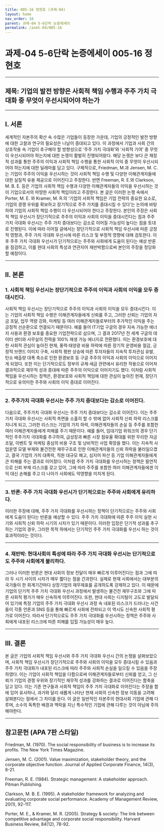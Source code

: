 ```yaml
---
title: 005-16 정현호 (과제-04)
layout: home
nav_order: 16
parent: 과제-04 5-6단락 논증에세이
permalink: /asmt-04/005-16
---
```


# 과제-04 5-6단락 논증에세이 005-16 정현호

---

## 제목: 기업의 발전 방향은 사회적 책임 수행과 주주 가치 극대화 중 무엇이 우선시되어야 하는가

---

## I. 서론

  세계적인 자본주의 확산 속 수많은 기업들이 등장한 가운데, 기업의 긍정적인 발전 방향에 대한 고찰과 연구의 필요성은 나날이 증대되고 있다. 이 과정에서 기업과 사회 간의 상호작용 속 기업이 추구해야 할 방향성으로 ‘주주 가치 극대화’와 ‘사회적 기여’ 중 무엇이 우선시되어야 하는지에 대한 논쟁이 활발히 진행되어왔다. 해당 논쟁은 보다 큰 재정적 성과를 통한 주주의 이익과 사회적 책임 수행을 통한 사회적 이익 중 무엇이 우선시되어야 하는지에 대한 딜레마를 담고 있다. 구체적으로, Friedman, M.과 Jensen, M. C.는 기업이 주주의 이익을 우선시하는 것이 사회적 책임 수행 및 다양한 이해관계자들에 대한 실질적 유용 제공으로 이어진다고 주장한다. 반면 Freeman, R. E.와 Clarkson, M. B. E. 등은 기업의 사회적 책임 수행과 다양한 이해관계자들의 이익을 우선시하는 것이 기업으로서의 마땅한 사회적 책임이라고 주장한다. 본 글은 이러한 논쟁 속에서 Porter, M. E. 와 Kramer, M. R.의 ‘기업의 사회적 책임은 기업 전략의 중요한 요소로, 기업의 경쟁 우위를 확보하고 장기적으로 주주 가치를 증대시킬 수 있다’는 논의에 바탕하여 기업의 사회적 책임 수행이 더 우선시되어야 한다고 주장한다. 본인의 주장은 사회적 책임 우선시가 장단기적으로 주주의 이익과 사회의 이익을 증대시킨다는 점과 주주 가치 극대화 우선시는 주주 가치 증대보다는 감소로 이어질 가능성이 높다는 점을 토대로 진행된다. 이에 따라 이어질 글에서는 장단기적으로 사회적 책임 우선시에 따른 긍정적 영향과, 주주 가치 극대화 우선시에 따른 리스크 및 부정적 영향에 대해 검토한다. 이후 주주 가치 극대화 우선시가 단기적으로는 주주와 사회에게 도움이 된다는 예상 반론을 점검하고, 이를 현대 사회의 특성과 연관지어 재반박함으로써 본인의 주장을 정당화할 예정이다.

---

## II. 본론

### 1. 사회적 책임 우선시는 장단기적으로 주주의 이익과 사회의 이익을 모두 증대시킨다.

  사회적 책임 우선시는 장단기적으로 주주의 이익과 사회의 이익을 모두 증대시킨다. 이는 기업의 사회적 책임 수행은 이해관계자들에게 신뢰를 주고, 그러한 신뢰는 기업의 자금 조달, 업무 역량 강화, 마케팅 등 여러 이해관계자들로부터의 추가적인 이익을 주는 긍정적 선순환으로 연결되기 때문이다. 예를 들어 IT기업 구글의 경우 지속 가능한 에너지 사용과 환경 보호를 중요한 기업전략으로 삼으며, 그 결과 2017년 전 세계 구글의 데이터 센터와 사무실의 전력을 100% 재생 가능 에너지로 전환했다. 이는 환경보호에 대한 사회적 관심이 높아진 현재, 풍력·태양광 비용 하락에 따른 장기적 운영비용 절감, 긍정적 브랜드 이미지 구축, 사회적 평판 상승에 따른 투자자들의 지속적 투자관심 유발, 탄소 배출량 대폭 축소로 인한 환경보호 등 구글 주주의 이익과 사회의 이익으로 이어지게 되었다. 또한 이는 단기적으로도 정부의 규제·세금 관련에서 유리한 작용으로 이어져 결과적으로 재무적 성과 증대에 따른 주주의 이익으로 이어지기도 했다. 이처럼 사회적 책임을 우선시하는 정책은, 환경보호와 사회적 책임에 대한 관심이 높아진 현재, 장단기적으로 유의미한 주주와 사회의 이익 증대로 이어진다.

---

### 2. 주주가치 극대화 우선시는 주주 가치 증대보다는 감소로 이어진다. 

 다음으로, 주주가치 극대화 우선시는 주주 가치 증대보다는 감소로 이어진다. 이는 주주 가치 극대화 우선시는 사회적 측면을 소홀히 할 수 밖에 없어 사회적 신뢰 하락 리스크를 지니게 되고, 그러한 리스크는 기업의 가치 하락, 이해관계자들의 손실 등 주주를 포함한 여러 이해관계자들에게 피해를 주기 때문이다. 예를 들어, 임대기업 위워크의 경우 단기적인 주주가치 극대화를 추구하여, 급성장과 빠른 시장 점유율 확대를 위한 무리한 자금 조달, 이벤트 및 마케팅 중심의 비용 구조 및 낭비적인 사업 확장을 했다. 이는 지속적 사업운영 모델 부재와 불건전한 재무구조로 인한 이해관계자들의 신뢰 하락을 불러일으켰고, 결국 기업의 가치 대폭락, 직원 대규모 해고, 심지어 파산 등 기업 이해관계자들에게 큰 피해를 주는 결과로 이어졌다. 이처럼 주주 가치 극대화를 우선시하는 정책은 필연적으로 신뢰 부재 리스크를 갖고 있어, 그에 따라 주주를 포함한 여러 이해관계자들에겐 이익 대신 손해를 주고 더 나아가 사회에도 악영향을 미치게 된다.

---

### 3. 반론: 주주 가치 극대화 우선시가 단기적으로는 주주와 사회에게 유리하다.

 이러한 주장에 대해, 주주 가치 극대화를 우선시하는 정책이 단기적으로는 주주와 사회에게 도움이 된다는 반론을 예상할 수 있다. 주주 가치 극대화에 따른 주주 이익 실현 시기와 사회적 신뢰 하락 시기의 시차가 있기 때문이다. 이러한 입장은 단기적 성과를 추구하는 기업의 경우, 그러한 목적 하에서는 단기적인 주주 가치 극대화를 우선시 하는 것이 효과적이라는 것이다.

---

### 4. 재반박: 현대사회의 특성에 따라 주주 가치 극대화 우선시는 단기적으로도 주주와 사회에게 불리하다.

 그러나 이러한 반론은 현대 사회의 정보 전달이 매우 빠르게 이루어진다는 점과 그에 따라 두 시기 사이의 시차가 매우 짧다는 점을 간과한다. 실제로 현재 사회에서는 대부분의 국가들이 한 회계기간마다 상장기업의 재무제표를 공개하도록 강제하고 있다. 이 때문에 기업의 단기적 주주 가치 극대화 우선시 과정에서 발생하는 불건전 재무구조와 그에 따른 사회적 평가가 매우 신속하게 이루어진다. 또한, 현대 사회는 디지털이 고도로 발달되어 있기에 특정 기업의 주주 가치 극대화 우선시 과정 속 내포된 리스크가 드러나는 사건들이 각종 언론과 SNS 등을 통해 빠르게 사회에 전파되고 이 역시도 신속한 사회적 평가로 이어진다. 따라서 단기적으로도 주주 가치 극대화를 우선시하는 정책은 주주와 사회에게 내포된 리스크에 따른 피해를 입힐 가능성이 매우 높다.

---

## III. 결론 

 본 글은 기업의 사회적 책임 우선시와 주주 가치 극대화 우선시 간의 논쟁을 살펴보았으며, 사회적 책임 우선시가 장단기적으로 주주와 사회의 이익을 모두 증대시킬 수 있음과 주주 가치 극대화가 내포된 리스크에 따라 주주와 사회적 손실을 일으킬 수 있음을 주장하였다. 이는 기업이 사회적 책임을 다함으로써 이해관계자들로부터 신뢰를 얻고, 그 신뢰가 기업의 경쟁 우위와 장기적인 재무적 성과를 강화하는 결과로 이어진다는 함축을 담고 있다. 이는 기존 연구들과 사회적 책임이 주주 가치 극대화로 이어진다는 주장을 함에 있어 유사하나, 과거와 달리 새롭게 나타난 현재 사회의 신속한 정보 이동을 고려해 살펴본다는 점에서 그 차이를 둔다. 이 글은 일반적인 자본주의 현대사회 기업에 관해 다루며, 소수의 독특한 배경과 맥락을 지닌 특수적인 기업에 관해 다루는 것이 아님에 주의해야한다.

---

## 참고문헌 (APA 7판 스타일)

Friedman, M. (1970). The social responsibility of business is to increase its profits. The New York Times Magazine.

Jensen, M. C. (2001). Value maximization, stakeholder theory, and the corporate objective function. Journal of Applied Corporate Finance, 14(3), 8-21.

Freeman, R. E. (1984). Strategic management: A stakeholder approach. Pitman Publishing.

Clarkson, M. B. E. (1995). A stakeholder framework for analyzing and evaluating corporate social performance. Academy of Management Review, 20(1), 92-117.

Porter, M. E., & Kramer, M. R. (2005). Strategy & society: The link between competitive advantage and corporate social responsibility. Harvard Business Review, 84(12), 78-92.
